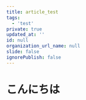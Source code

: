 ```yaml
---
title: article_test
tags:
  - 'test'
private: true
updated_at: ''
id: null
organization_url_name: null
slide: false
ignorePublish: false
---
```

# こんにちは
